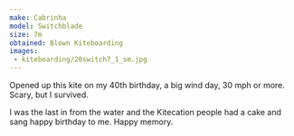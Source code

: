 ```yaml
---
make: Cabrinha
model: Switchblade
size: 7m
obtained: Blown Kiteboarding
images:
 - kiteboarding/20switch7_1_sm.jpg
---
```


Opened up this kite on my 40th birthday, a big wind day, 30 mph or more.
Scary, but I survived.

I was the last in from the water and the Kitecation people had a cake and sang happy birthday to me.
Happy memory.
